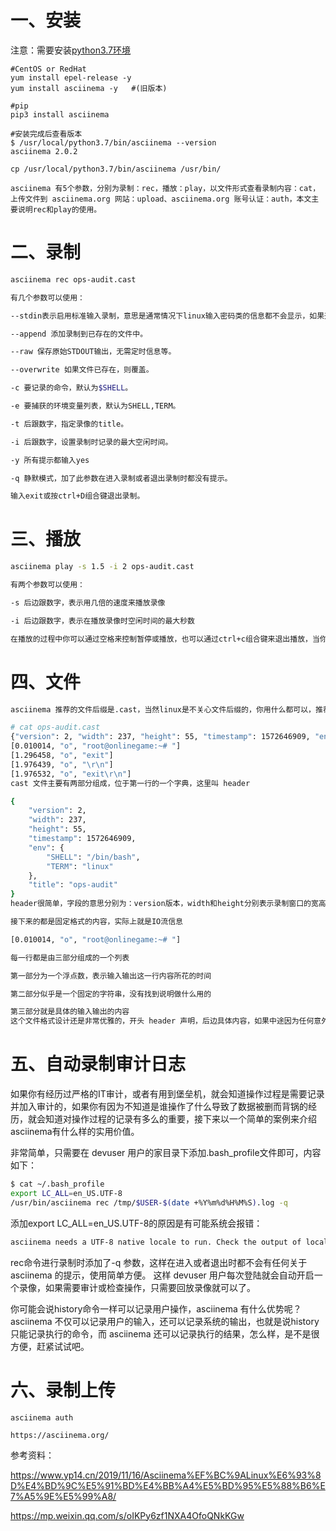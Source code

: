 # 一、安装

注意：需要安装[python3.7环境](https://github.com/Lancger/opslinux/blob/master/python/install_python3.7.md)

```
#CentOS or RedHat
yum install epel-release -y
yum install asciinema -y   #(旧版本)

#pip 
pip3 install asciinema

#安装完成后查看版本
$ /usr/local/python3.7/bin/asciinema --version
asciinema 2.0.2

cp /usr/local/python3.7/bin/asciinema /usr/bin/

asciinema 有5个参数，分别为录制：rec，播放：play，以文件形式查看录制内容：cat，上传文件到 asciinema.org 网站：upload、asciinema.org 账号认证：auth，本文主要说明rec和play的使用。
```

# 二、录制

```bash
asciinema rec ops-audit.cast

有几个参数可以使用：

--stdin表示启用标准输入录制，意思是通常情况下linux输入密码类的信息都不会显示，如果开启了这个选项，可以记录键盘输出的密码，但这个功能官方似乎还没有支持，加了后看不到效果。

--append 添加录制到已存在的文件中。

--raw 保存原始STDOUT输出，无需定时信息等。

--overwrite 如果文件已存在，则覆盖。

-c 要记录的命令，默认为$SHELL。

-e 要捕获的环境变量列表，默认为SHELL,TERM。

-t 后跟数字，指定录像的title。

-i 后跟数字，设置录制时记录的最大空闲时间。

-y 所有提示都输入yes

-q 静默模式，加了此参数在进入录制或者退出录制时都没有提示。

输入exit或按ctrl+D组合键退出录制。
```

# 三、播放

```bash
asciinema play -s 1.5 -i 2 ops-audit.cast

有两个参数可以使用：

-s 后边跟数字，表示用几倍的速度来播放录像

-i 后边跟数字，表示在播放录像时空闲时间的最大秒数

在播放的过程中你可以通过空格来控制暂停或播放，也可以通过ctrl+c组合键来退出播放，当你按空格键暂停时，可以通过.号来逐帧显示接下来要播放的内容。
```

# 四、文件

```bash
asciinema 推荐的文件后缀是.cast，当然linux是不关心文件后缀的，你用什么都可以，推荐按规范使用.cast，文件内容大概如下

# cat ops-audit.cast
{"version": 2, "width": 237, "height": 55, "timestamp": 1572646909, "env": {"SHELL": "/bin/bash", "TERM": "linux"}, "title": "ops-coffee"}
[0.010014, "o", "root@onlinegame:~# "]
[1.296458, "o", "exit"]
[1.976439, "o", "\r\n"]
[1.976532, "o", "exit\r\n"]
cast 文件主要有两部分组成，位于第一行的一个字典，这里叫 header

{
    "version": 2,
    "width": 237,
    "height": 55,
    "timestamp": 1572646909,
    "env": {
        "SHELL": "/bin/bash",
        "TERM": "linux"
    },
    "title": "ops-audit"
}
header很简单，字段的意思分别为：version版本，width和height分别表示录制窗口的宽高，timestamp录制开始的时间戳，env录制时指定的-e参数设置，title录制时指定的-t参数设置。

接下来的都是固定格式的内容，实际上就是IO流信息

[0.010014, "o", "root@onlinegame:~# "]

每一行都是由三部分组成的一个列表

第一部分为一个浮点数，表示输入输出这一行内容所花的时间

第二部分似乎是一个固定的字符串，没有找到说明做什么用的

第三部分就是具体的输入输出的内容
这个文件格式设计还是非常优雅的，开头 header 声明，后边具体内容，如果中途因为任何意外导致录像终止，也不会丢失整个录像，而且还可以 append 增加录像，这在需要长时间暂停录制时非常有用，更重要的是可以流式读取，几乎很少占用内存，不需要把整个录像文件都放在内存中，对长时间的录制播放更友好。
```

# 五、自动录制审计日志

如果你有经历过严格的IT审计，或者有用到堡垒机，就会知道操作过程是需要记录并加入审计的，如果你有因为不知道是谁操作了什么导致了数据被删而背锅的经历，就会知道对操作过程的记录有多么的重要，接下来以一个简单的案例来介绍asciinema有什么样的实用价值。

非常简单，只需要在 devuser 用户的家目录下添加.bash_profile文件即可，内容如下：

```bash
$ cat ~/.bash_profile
export LC_ALL=en_US.UTF-8
/usr/bin/asciinema rec /tmp/$USER-$(date +%Y%m%d%H%M%S).log -q
```

添加export LC_ALL=en_US.UTF-8的原因是有可能系统会报错：
```bash
asciinema needs a UTF-8 native locale to run. Check the output of locale command.
```

rec命令进行录制时添加了-q 参数，这样在进入或者退出时都不会有任何关于 asciinema 的提示，使用简单方便。
这样 devuser 用户每次登陆就会自动开启一个录像，如果需要审计或检查操作，只需要回放录像就可以了。

你可能会说history命令一样可以记录用户操作，asciinema 有什么优势呢？asciinema 不仅可以记录用户的输入，还可以记录系统的输出，也就是说history只能记录执行的命令，而 asciinema 还可以记录执行的结果，怎么样，是不是很方便，赶紧试试吧。

# 六、录制上传
```
asciinema auth

https://asciinema.org/
```
参考资料：

https://www.yp14.cn/2019/11/16/Asciinema%EF%BC%9ALinux%E6%93%8D%E4%BD%9C%E5%91%BD%E4%BB%A4%E5%BD%95%E5%88%B6%E7%A5%9E%E5%99%A8/

https://mp.weixin.qq.com/s/oIKPy6zf1NXA4OfoQNkKGw 
